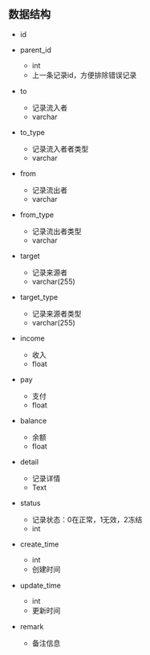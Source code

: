 ## 数据结构

- id

- parent_id
    - int
    - 上一条记录id，方便排除错误记录

- to
    - 记录流入者
    - varchar

- to_type
    - 记录流入者者类型
    - varchar
    
- from
    - 记录流出者
    - varchar

- from_type
    - 记录流出者类型
    - varchar
    
- target
    - 记录来源者
    - varchar(255)

- target_type
    - 记录来源者类型
    - varchar(255)

- income
    - 收入
    - float

- pay
    - 支付
    - float

- balance
    - 余额
    - float

- detail
    - 记录详情
    - Text

- status
    - 记录状态：0在正常，1无效，2冻结
    - int

- create_time
    - int
    - 创建时间

- update_time
    - int
    - 更新时间

- remark
    - 备注信息
